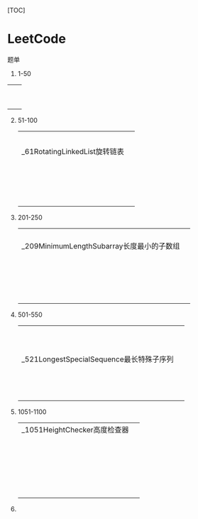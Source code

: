 [TOC]



# LeetCode

题单

1. 1-50

|      |      |
| ---- | ---- |
|      |      |
|      |      |
|      |      |
|      |      |
|      |      |
|      |      |
|      |      |
|      |      |
|      |      |



2. 51-100

   |                               |      |
   | ----------------------------- | ---- |
   |                               |      |
   |                               |      |
   |                               |      |
   |                               |      |
   |                               |      |
   | _61RotatingLinkedList旋转链表 |      |
   |                               |      |
   |                               |      |
   |                               |      |
   |                               |      |
   |                               |      |
   |                               |      |
   |                               |      |
   |                               |      |
   |                               |      |
   |                               |      |
   |                               |      |
   |                               |      |
   |                               |      |
   |                               |      |
   |                               |      |
   |                               |      |
   |                               |      |
   |                               |      |

   

3. 201-250

   |                                           |      |
   | ----------------------------------------- | ---- |
   |                                           |      |
   |                                           |      |
   |                                           |      |
   |                                           |      |
   | _209MinimumLengthSubarray长度最小的子数组 |      |
   |                                           |      |
   |                                           |      |
   |                                           |      |
   |                                           |      |
   |                                           |      |
   |                                           |      |
   |                                           |      |
   |                                           |      |
   |                                           |      |
   |                                           |      |
   |                                           |      |
   |                                           |      |
   |                                           |      |
   |                                           |      |
   |                                           |      |
   |                                           |      |
   |                                           |      |
   |                                           |      |
   |                                           |      |

   

4. 501-550

   |                                          |      |
   | ---------------------------------------- | ---- |
   |                                          |      |
   |                                          |      |
   |                                          |      |
   |                                          |      |
   |                                          |      |
   |                                          |      |
   |                                          |      |
   |                                          |      |
   |                                          |      |
   |                                          |      |
   | _521LongestSpecialSequence最长特殊子序列 |      |
   |                                          |      |
   |                                          |      |
   |                                          |      |
   |                                          |      |
   |                                          |      |
   |                                          |      |
   |                                          |      |
   |                                          |      |
   |                                          |      |
   |                                          |      |
   |                                          |      |
   |                                          |      |
   |                                          |      |

   

5. 1051-1100

   |                              |      |
   | ---------------------------- | ---- |
   | _1051HeightChecker高度检查器 |      |
   |                              |      |
   |                              |      |
   |                              |      |
   |                              |      |
   |                              |      |
   |                              |      |
   |                              |      |
   |                              |      |
   |                              |      |
   |                              |      |
   |                              |      |
   |                              |      |
   |                              |      |
   |                              |      |
   |                              |      |
   |                              |      |
   |                              |      |
   |                              |      |
   |                              |      |
   |                              |      |
   |                              |      |
   |                              |      |
   |                              |      |

   

6. 